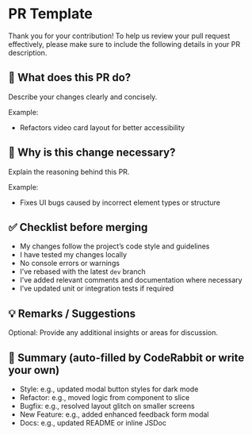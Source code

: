 # PR Template

Thank you for your contribution! To help us review your pull request effectively, please make sure to include the following details in your PR description.

## 📄 What does this PR do?

Describe your changes clearly and concisely.

Example:
- Refactors video card layout for better accessibility

## 📌 Why is this change necessary?

Explain the reasoning behind this PR.

Example:
- Fixes UI bugs caused by incorrect element types or structure

## ✅ Checklist before merging

- My changes follow the project’s code style and guidelines
- I have tested my changes locally
- No console errors or warnings
- I’ve rebased with the latest `dev` branch
- I’ve added relevant comments and documentation where necessary
- I’ve updated unit or integration tests if required

## 💡 Remarks / Suggestions

Optional: Provide any additional insights or areas for discussion.

## 📝 Summary (auto-filled by CodeRabbit or write your own)

- Style: e.g., updated modal button styles for dark mode
- Refactor: e.g., moved logic from component to slice
- Bugfix: e.g., resolved layout glitch on smaller screens
- New Feature: e.g., added enhanced feedback form modal
- Docs: e.g., updated README or inline JSDoc